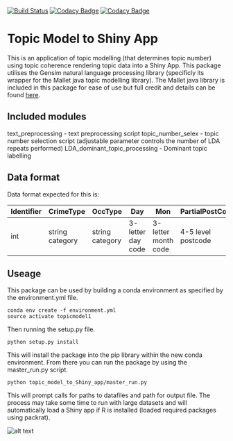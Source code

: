 [![Build Status](https://travis-ci.com/Sparrow0hawk/topic_model_to_Shiny.svg?token=WAzszY1JKmTcLxy5prby&branch=master)](https://travis-ci.com/Sparrow0hawk/topic_model_to_Shiny)
[![Codacy Badge](https://api.codacy.com/project/badge/Coverage/9bc12c76cc934008b3e081149de02b78)](https://www.codacy.com?utm_source=github.com&utm_medium=referral&utm_content=Sparrow0hawk/topic_model_to_Shiny&utm_campaign=Badge_Coverage)
[![Codacy Badge](https://api.codacy.com/project/badge/Grade/9bc12c76cc934008b3e081149de02b78)](https://www.codacy.com?utm_source=github.com&amp;utm_medium=referral&amp;utm_content=Sparrow0hawk/topic_model_to_Shiny&amp;utm_campaign=Badge_Grade)

# Topic Model to Shiny App

This is an application of topic modelling (that determines topic number) using topic coherence rendering topic data into a Shiny App. This package utilises the Gensim natural language processing library (specificly its wrapper for the Mallet java topic modelling library).
The Mallet java library is included in this package for ease of use but full credit and details can be found [here](https://github.com/mimno/Mallet).

## Included modules

text_preprocessing - text preprocessing script
topic_number_selex - topic number selection script (adjustable parameter controls the number of LDA repeats performed)
LDA_dominant_topic_processing - Dominant topic labelling

## Data format

Data format expected for this is:

| Identifier | CrimeType       | OccType         | Day               | Mon                 | PartialPostCode    | MODescription   | CrimeNotes  | HOClass     | OffenceRec      | DomViol |
| ---------- | --------------- | --------------- | ----------------- | ------------------- | ------------------ | --------------  | ----------- | ----------- | --------------- | ------- |
| int        | string category | string category | 3-letter day code | 3-letter month code | 4-5 level postcode | string keywords | string text | string code | string category | Y/N     |

## Useage

This package can be used by building a conda environment as specified by the environment.yml file.

```{bash}
conda env create -f environment.yml
source activate topicmodel1
```

Then running the setup.py file.

```{bash}
python setup.py install
```

This will install the package into the pip library within the new conda environment.
From there you can run the package by using the master_run.py script.

```{bash}
python topic_model_to_Shiny_app/master_run.py
```

This will prompt calls for paths to datafiles and path for output file.
The process may take some time to run with large datasets and will automatically load
a Shiny app if R is installed (loaded required packages using packrat).

![alt text](https://raw.githubusercontent.com/Sparrow0hawk/topic_model_to_Shiny_app/develop/src/dashboardsnap.png)
